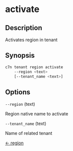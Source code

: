 # activate

## Description

Activates region in tenant

## Synopsis

```bash
c7n tenant region activate
    --region <text>
    [--tenant_name <text>]
```

## Options

`--region` (text) 

Region native name to activate

`--tenant_name` (text) 

Name of related tenant


[← region](./index.md)